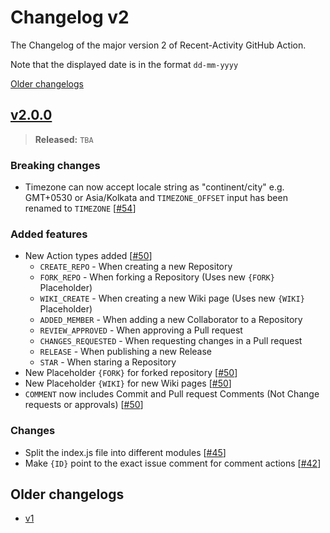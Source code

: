 # Changelog v2

The Changelog of the major version 2 of Recent-Activity GitHub Action.

Note that the displayed date is in the format `dd-mm-yyyy`

[Older changelogs](#older-changelogs)

## [v2.0.0]
> **Released:** `TBA`

### Breaking changes
- Timezone can now accept locale string as "continent/city" e.g. GMT+0530 or Asia/Kolkata and `TIMEZONE_OFFSET` input has been renamed to `TIMEZONE` [[#54]]

### Added features
- New Action types added [[#50]]
  - `CREATE_REPO` - When creating a new Repository
  - `FORK_REPO` - When forking a Repository (Uses new `{FORK}` Placeholder)
  - `WIKI_CREATE` - When creating a new Wiki page (Uses new `{WIKI}` Placeholder)
  - `ADDED_MEMBER` - When adding a new Collaborator to a Repository
  - `REVIEW_APPROVED` - When approving a Pull request
  - `CHANGES_REQUESTED` - When requesting changes in a Pull request
  - `RELEASE` - When publishing a new Release
  - `STAR` - When staring a Repository
- New Placeholder `{FORK}` for forked repository [[#50]]
- New Placeholder `{WIKI}` for new Wiki pages [[#50]]
- `COMMENT` now includes Commit and Pull request Comments (Not Change requests or approvals) [[#50]]

### Changes
- Split the index.js file into different modules [[#45]]
- Make `{ID}` point to the exact issue comment for comment actions [[#42]]

[v2.0.0]: https://github.com/Readme-Workflows/recent-activity/releases/tag/v2.0.0
[#42]: https://github.com/Readme-Workflows/recent-activity/pull/42
[#45]: https://github.com/Readme-Workflows/recent-activity/pull/45
[#50]: https://github.com/Readme-Workflows/recent-activity/pull/50
[#54]: https://github.com/Readme-Workflows/recent-activity/pull/54

## Older changelogs
- [v1](https://github.com/Readme-Workflows/recent-activity/releases/tag/v1.3.0)
